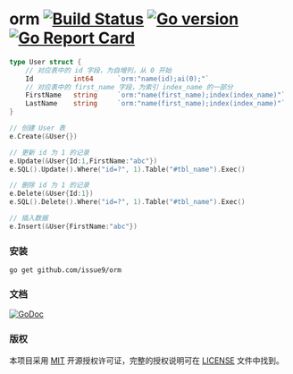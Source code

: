orm [![Build Status](https://travis-ci.org/issue9/orm.svg?branch=master)](https://travis-ci.org/issue9/orm)
[![Go version](https://img.shields.io/badge/Go-1.8-brightgreen.svg?style=flat)](https://golang.org)
[![Go Report Card](https://goreportcard.com/badge/github.com/issue9/orm)](https://goreportcard.com/report/github.com/issue9/mux)
======

```go
type User struct {
    // 对应表中的 id 字段，为自增列，从 0 开始
    Id          int64      `orm:"name(id);ai(0);"`
    // 对应表中的 first_name 字段，为索引 index_name 的一部分
    FirstName   string     `orm:"name(first_name);index(index_name)"`
    LastName    string     `orm:"name(first_name);index(index_name)"`
}

// 创建 User 表
e.Create(&User{})

// 更新 id 为 1 的记录
e.Update(&User{Id:1,FirstName:"abc"})
e.SQL().Update().Where("id=?", 1).Table("#tbl_name").Exec()

// 删除 id 为 1 的记录
e.Delete(&User{Id:1})
e.SQL().Delete().Where("id=?", 1).Table("#tbl_name").Exec()

// 插入数据
e.Insert(&User{FirstName:"abc"})
```

### 安装

```shell
go get github.com/issue9/orm
```


### 文档

[![GoDoc](https://godoc.org/github.com/issue9/orm?status.svg)](https://godoc.org/github.com/issue9/orm)


### 版权

本项目采用 [MIT](https://opensource.org/licenses/MIT) 开源授权许可证，完整的授权说明可在 [LICENSE](LICENSE) 文件中找到。
